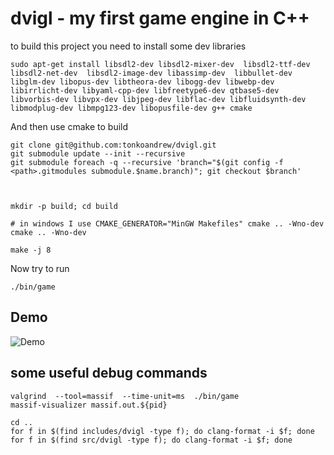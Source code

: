 # dvigl - my first game engine in C++

to build this project you need to install some dev libraries


```
sudo apt-get install libsdl2-dev libsdl2-mixer-dev  libsdl2-ttf-dev  libsdl2-net-dev  libsdl2-image-dev libassimp-dev  libbullet-dev libglm-dev libopus-dev libtheora-dev libogg-dev libwebp-dev libirrlicht-dev libyaml-cpp-dev libfreetype6-dev qtbase5-dev libvorbis-dev libvpx-dev libjpeg-dev libflac-dev libfluidsynth-dev libmodplug-dev libmpg123-dev libopusfile-dev g++ cmake

```

And then use cmake to build

```
git clone git@github.com:tonkoandrew/dvigl.git
git submodule update --init --recursive
git submodule foreach -q --recursive 'branch="$(git config -f <path>.gitmodules submodule.$name.branch)"; git checkout $branch'



mkdir -p build; cd build

# in windows I use CMAKE_GENERATOR="MinGW Makefiles" cmake .. -Wno-dev
cmake .. -Wno-dev

make -j 8

```

Now try to run

```
./bin/game

```

## Demo

![Demo](https://raw.githubusercontent.com/tonkoandrew/dvigl/master/res/demo.gif?cache=false)

## some useful debug commands

```
valgrind  --tool=massif  --time-unit=ms  ./bin/game
massif-visualizer massif.out.${pid}

cd ..
for f in $(find includes/dvigl -type f); do clang-format -i $f; done
for f in $(find src/dvigl -type f); do clang-format -i $f; done
```
